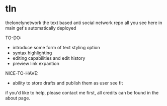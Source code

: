 # tln
thelonelynetwork
the text based anti social network repo
all you see here in main get's automatically deployed

TO-DO:

- introduce some form of text styling option
- syntax highlighting
- editing capabilities and edit history
- preview link expantion


NICE-TO-HAVE:

- ability to store drafts and publish them as user see fit


if you'd like to help, please contact me first, all credits can be found in the about page.